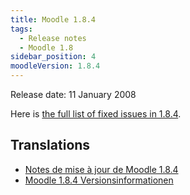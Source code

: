 ```yaml
---
title: Moodle 1.8.4
tags:
  - Release notes
  - Moodle 1.8
sidebar_position: 4
moodleVersion: 1.8.4
---
```

Release date: 11 January 2008

Here is [the full list of fixed issues in 1.8.4](http://moodle.atlassian.net/secure/ReleaseNote.jspa?version=10242&styleName=Html&projectId=10011).

## Translations

- [Notes de mise à jour de Moodle 1.8.4](https://docs.moodle.org/fr/Notes_de_mise_à_jour_de_Moodle_1.8.4)
- [Moodle 1.8.4 Versionsinformationen](https://docs.moodle.org/de/Moodle_1.8.4_Versionsinformationen)
